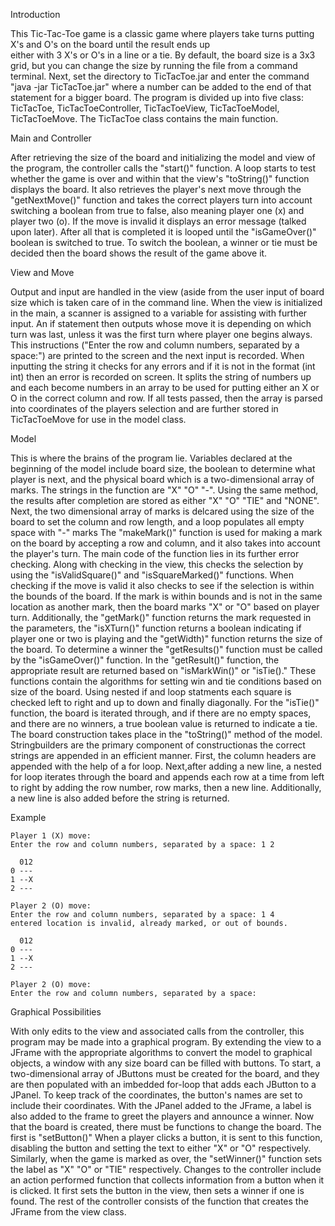Introduction 

   This Tic-Tac-Toe game is a classic game where players take turns putting X's and O's on the board until the result ends up  
either with 3 X's or O's in a line or a tie. By default, the board size is a 3x3 grid, but you can change the size by running the
file from a command terminal. Next, set the directory to TicTacToe.jar and enter the command "java -jar TicTacToe.jar" where a
number can be added to the end of that statement for a bigger board. The program is divided up into five class: TicTacToe,
TicTacToeController, TicTacToeView, TicTacToeModel, TicTacToeMove. The TicTacToe class contains the main function.

Main and Controller

  After retrieving the size of the board and initializing the model and view of the program, the controller calls the "start()" 
function. A loop starts to test whether the game is over and within that the view's "toString()" function displays the board.
It also retrieves the player's next move through the "getNextMove()" function and takes the correct players turn into account
switching a boolean from true to false, also meaning player one (x) and player two (o). If the move is invalid it displays an error 
message (talked upon later). After all that is completed it is looped until the "isGameOver()" boolean is switched to true.
To switch the boolean, a winner or tie must be decided then the board shows the result of the game above it.

View and Move

   Output and input are handled in the view (aside from the user input of board size which is taken care of in the command line.
When the view is initialized in the main, a scanner is assigned to a variable for assisting with further input. An if statement then 
outputs whose move it is depending on which turn was last, unless it was the first turn where player one begins always. This instructions
("Enter the row and column numbers, separated by a space:") are printed to the screen and the next input is recorded. When inputting
the string it checks for any errors and if it is not in the format (int int) then an error is recorded on screen. It splits the string
of numbers up and each become numbers in an array to be used for putting either an X or O in the correct column and row. If all tests
passed, then the array is parsed into coordinates of the players selection and are further stored in TicTacToeMove for use in the model 
class. 

Model

  This is where the brains of the program lie. Variables declared at the beginning of the model include board size, the boolean to
determine what player is next, and the physical board which is a two-dimensional array of marks. The strings in the function are "X"
"O" "-". Using the same method, the results after completion are stored as either "X" "O" "TIE" and "NONE". Next, the two dimensional
array of marks is delcared using the size of the board to set the column and row length, and a loop populates all empty space with 
"-" marks
    The "makeMark()" function is used for making a mark on the board by accepting a row and column, and it also takes into account
the player's turn. The main code of the function lies in its further error checking. Along with checking in the view, this checks
the selection by using the "isValidSquare()" and "isSquareMarked()" functions. When checking if the move is valid it also
checks to see if the selection is within the bounds of the board. If the mark is within bounds and is not in the same location
as another mark, then the board marks "X" or "O" based on player turn. Additionally, the "getMark()" function returns the mark
requested in the parameters, the "isXTurn()" function returns a boolean indicating if player one or two is playing and the 
"getWidth)" function returns the size of the board.
    To determine a winner the "getResults()" function must be called by the "isGameOver()" function. In the "getResult()" function, 
the appropriate result are returned based on "isMarkWin()" or "isTie()." These functions contain the algorithms for setting win and 
tie conditions based on size of the board. Using nested if and loop statments each square is checked left to right and up to down 
and finally diagonally. For the "isTie()" function, the board is iterated through, and if there are no empty spaces, and there are
no winners, a true boolean value is returned to indicate a tie.
    The board construction takes place in the "toString()" method of the model. Stringbuilders are the primary component of constructionas the correct strings are appended in an efficient manner. First, the column headers are appended with the help of a for loop. Next,after adding a new line, a nested for loop iterates through the board and appends each row at a time from left to right by adding the row number, row marks, then a new line. Additionally, a new line is also added before the string is returned.


Example    
    
    Player 1 (X) move:
    Enter the row and column numbers, separated by a space: 1 2
    
      012
    0 ---
    1 --X
    2 ---
    
    Player 2 (O) move:
    Enter the row and column numbers, separated by a space: 1 4
    entered location is invalid, already marked, or out of bounds.
     
      012
    0 ---
    1 --X
    2 ---
    
    Player 2 (O) move:
    Enter the row and column numbers, separated by a space: 
    

Graphical Possibilities

   With only edits to the view and associated calls from the controller, this program may be made into a graphical program. 
By extending the view to a JFrame with the appropriate algorithms to convert the model to graphical objects, a window with any 
size board can be filled with buttons.
   To start, a two-dimensional array of JButtons must be created for the board, and they
are then populated with an imbedded for-loop that adds each JButton to a JPanel. To keep track of the coordinates, the button's
names are set to include their coordinates. With the JPanel added to the JFrame, a label is also added to the frame to greet the
players and announce a winner. Now that the board is created, there must be functions to change the board. The first is "setButton()"
When a player clicks a button, it is sent to this function, disabling the button and setting the text to either "X" or "O"
respectively. Similarly, when the game is marked as over, the "setWinner()" function sets the label as "X" "O" or "TIE" respectively.
    Changes to the controller include an action performed function that collects information from a button when it is clicked.
It first sets the button in the view, then sets a winner if one is found. The rest of the controller consists of the function 
that creates the JFrame from the view class.
